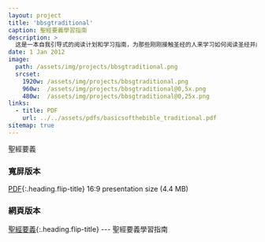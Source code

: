 ```yaml
---
layout: project
title: 'bbsgtraditional'
caption: 聖經要義學習指南
description: >
  这是一本自我引导式的阅读计划和学习指南，为那些刚刚接触圣经的人来学习如何阅读圣经并成为耶稣的追随者。
date: 1 Jan 2012
image: 
  path: /assets/img/projects/bbsgtraditional.png
  srcset: 
    1920w: /assets/img/projects/bbsgtraditional.png
    960w:  /assets/img/projects/bbsgtraditional@0,5x.png
    480w:  /assets/img/projects/bbsgtraditional@0,25x.png
links:
  - title: PDF
    url: ../../assets/pdfs/basicsofthebible_traditional.pdf
sitemap: true
---
```


聖經要義

### 寬屏版本
[PDF](../assets/pdfs/basicsofthebible_traditional.pdf){:.heading.flip-title} <span class="icon-file-pdf"></span> 16:9 presentation size (4.4 MB)

### 網頁版本
[聖經要義](../studyguide/簡介.md){:.heading.flip-title} <span class="icon-display"></span> --- 聖經要義學習指南
